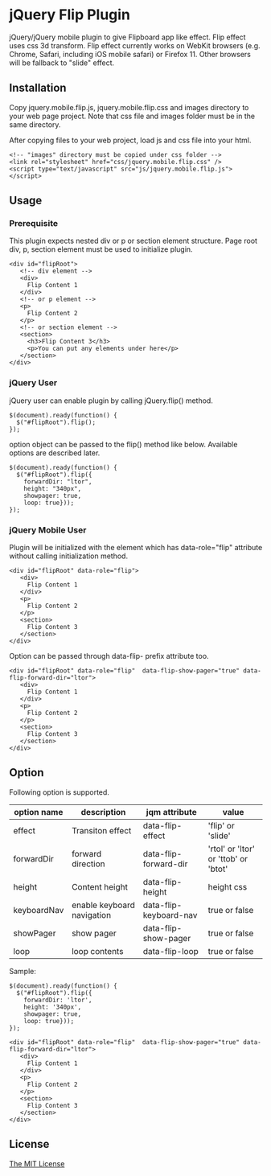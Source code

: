 # jQuery Flip Plugin

jQuery/jQuery mobile plugin to give Flipboard app like effect. Flip effect uses css 3d transform. Flip effect currently works on WebKit browsers (e.g. Chrome, Safari, including iOS mobile safari) or Firefox 11. Other browsers will be fallback to "slide" effect.


## Installation

Copy jquery.mobile.flip.js, jquery.mobile.flip.css and images directory to your web page project. Note that css file and images folder must be in the same directory. 

After copying files to your web project, load js and css file into your html.

    <!-- "images" directory must be copied under css folder -->
    <link rel="stylesheet" href="css/jquery.mobile.flip.css" />
    <script type="text/javascript" src="js/jquery.mobile.flip.js"></script>

## Usage

### Prerequisite
This plugin expects nested div or p or section element structure. Page root div, p, section element must be used to initialize plugin.

    <div id="flipRoot">
       <!-- div element -->
       <div>
         Flip Content 1
       </div> 
       <!-- or p element -->
       <p> 
         Flip Content 2
       </p>
       <!-- or section element -->       
       <section>
         <h3>Flip Content 3</h3>
         <p>You can put any elements under here</p>
       </section>
    </div>

### jQuery User
jQuery user can enable plugin by calling jQuery.flip() method.

    $(document).ready(function() {
      $("#flipRoot").flip();
    });

option object can be passed to the flip() method like below. Available options are described later.

    $(document).ready(function() {
      $("#flipRoot").flip({
        forwardDir: "ltor",
        height: "340px",
        showpager: true,
        loop: true}));
    });

### jQuery Mobile User
Plugin will be initialized with the element which has data-role="flip" attribute without calling initialization method. 

    <div id="flipRoot" data-role="flip">
       <div>
         Flip Content 1
       </div> 
       <p> 
         Flip Content 2
       </p>
       <section>
         Flip Content 3
       </section>
    </div>

Option can be passed through data-flip- prefix attribute too.

    <div id="flipRoot" data-role="flip"  data-flip-show-pager="true" data-flip-forward-dir="ltor">
       <div>
         Flip Content 1
       </div> 
       <p> 
         Flip Content 2
       </p>
       <section>
         Flip Content 3
       </section>
    </div>

## Option
Following option is supported.

 option name | description | jqm attribute | value
-------------|-------------|---------------|------
effect       |Transiton effect|data-flip-effect|'flip' or 'slide'
forwardDir   |forward direction|data-flip-forward-dir|'rtol' or 'ltor' or 'ttob' or 'btot'
height       |Content height|data-flip-height| height css
keyboardNav  |enable keyboard navigation|data-flip-keyboard-nav|true or false
showPager    |show pager|data-flip-show-pager|true or false
loop         |loop contents|data-flip-loop|true or false

Sample:

    $(document).ready(function() {
      $("#flipRoot").flip({
        forwardDir: 'ltor',
        height: '340px',
        showpager: true,
        loop: true}));
    });
    
    <div id="flipRoot" data-role="flip"  data-flip-show-pager="true" data-flip-forward-dir="ltor">
       <div>
         Flip Content 1
       </div> 
       <p> 
         Flip Content 2
       </p>
       <section>
         Flip Content 3
       </section>
    </div>
    

## License

[The MIT License](http://www.opensource.org/licenses/mit-license.php "link to Open Source Initiative")
